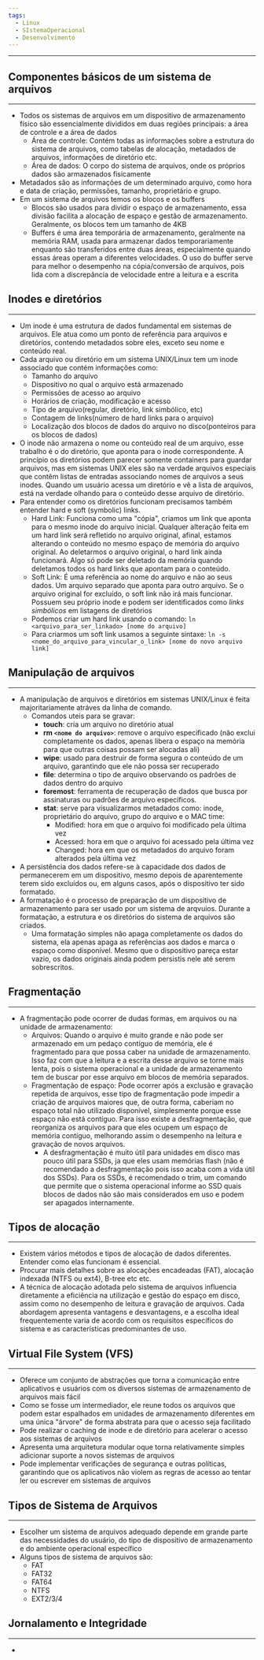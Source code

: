 ```yaml
---
tags:
  - Linux
  - SIstemaOperacional
  - Desenvolvimento
---
```

---

## Componentes básicos de um sistema de arquivos
---
- Todos os sistemas de arquivos em um dispositivo de armazenamento físico são essencialmente divididos em duas regiões principais: a área de controle e a área de dados
	- Área de controle: Contém todas as informações sobre a estrutura do sistema de arquivos, como tabelas de alocação, metadados de arquivos, informações de diretório etc.
	- Área de dados: O corpo do sistema de arquivos, onde os próprios dados são armazenados fisicamente
- Metadados são as informações de um determinado arquivo, como hora e data de criação, permissões, tamanho, proprietário e grupo.
- Em um sistema de arquivos temos os blocos e os buffers
	- Blocos são usados para dividir o espaço de armazenamento, essa divisão facilita a alocação de espaço e gestão de armazenamento. Geralmente, os blocos tem um tamanho de 4KB
	- Buffers é uma área temporária de armazenamento, geralmente na memória RAM, usada para armazenar dados temporariamente enquanto são transferidos entre duas áreas, especialmente quando essas áreas operam a diferentes velocidades. O uso do buffer serve para melhor o desempenho na cópia/conversão de arquivos, pois lida com a discrepância de velocidade entre a leitura e a escrita

## Inodes e diretórios
---

- Um inode é uma estrutura de dados fundamental em sistemas de arquivos. Ele atua como um ponto de referência para arquivos e diretórios, contendo metadados sobre eles, exceto seu nome e conteúdo real.
- Cada arquivo ou diretório em um sistema UNIX/Linux tem um inode associado que contém informações como:
	- Tamanho do arquivo
	- Dispositivo no qual o arquivo está armazenado
	- Permissões de acesso ao arquivo
	- Horários de criação, modificação e acesso
	- Tipo de arquivo(regular, diretório, link simbólico, etc)
	- Contagem de links(número de hard links para o arquivo)
	- Localização dos blocos de dados do arquivo no disco(ponteiros para os blocos de dados)
- O inode não armazena o nome ou conteúdo real de um arquivo, esse trabalho é o do diretório, que aponta para o inode correspondente. A princípio os diretórios podem parecer somente containers para guardar arquivos, mas em sistemas UNIX eles são na verdade arquivos especiais que contêm listas de entradas associando nomes de arquivos a seus inodes. Quando um usuário acessa um diretório e vê a lista de arquivos, está na verdade olhando para o conteúdo desse arquivo de diretório.
- Para entender como os diretórios funcionam precisamos também entender hard e soft (symbolic) links.
	- Hard Link: Funciona como uma "cópia", criamos um link que aponta para o mesmo inode do arquivo inicial. Qualquer alteração feita em um hard link será refletido no arquivo original, afinal, estamos alterando o conteúdo no mesmo espaço de memória do arquivo original. Ao deletarmos o arquivo original, o hard link ainda funcionará. Algo só pode ser deletado da memória quando deletamos todos os hard links que apontam para o conteúdo.
	- Soft Link: É uma referência ao nome do arquivo e não ao seus dados. Um arquivo separado que aponta para outro arquivo. Se o arquivo original for excluído, o soft link não irá mais funcionar. Possuem seu próprio inode e podem ser identificados como *links simbólicos* em listagens de diretórios
	- Podemos criar um hard link usando o comando: `ln <arquivo_para_ser_linkado> [nome do arquivo]`
	- Para criarmos um soft link usamos a seguinte sintaxe: ```ln -s <nome_do_arquivo_para_vincular_o_link> [nome do novo arquivo link]```
## Manipulação de arquivos
---

- A manipulação de arquivos e diretórios em sistemas UNIX/Linux é feita majoritariamente atráves da linha de comando.
	- Comandos uteis para se gravar:
		- **touch**: cria um arquivo no diretório atual
		- **rm `<nome do arquivo>`**: remove o arquivo especificado (não exclui completamente os dados, apenas libera o espaço na memória para que outras coisas possam ser alocadas ali)
		- **wipe**: usado para destruir de forma segura o conteúdo de um arquivo, garantindo que ele não possa ser recuperado
		- **file**: determina o tipo de arquivo observando os padrões de dados dentro do arquivo
		- **foremost**: ferramenta de recuperação de dados que busca por assinaturas ou padrões de arquivo específicos.
		- **stat**: serve para visualizarmos metadados como: inode, proprietário do arquivo, grupo do arquivo e o MAC time:
			- Modified: hora em que o arquivo foi modificado pela última vez
			- Acessed: hora em que o arquivo foi acessado pela última vez
			- Changed: hora em que os metadados do arquivo foram alterados pela última vez
- A persistência dos dados refere-se à capacidade dos dados de permanecerem em um dispositivo, mesmo depois de aparentemente terem sido excluídos ou, em alguns casos, após o dispositivo ter sido formatado.
- A formatação é o processo de preparação de um dispositivo de armazenamento para ser usado por um sistema de arqvuios. Durante a formatação, a estrutura e os diretórios do sistema de arquivos são criados.
	- Uma formatação simples não apaga completamente os dados do sistema, ela apenas apaga as referências aos dados e marca o espaço como disponível. Mesmo que o dispositivo pareça estar vazio, os dados originais ainda podem persistis nele até serem sobrescritos.

## Fragmentação
---

- A fragmentação pode ocorrer de dudas formas, em arquivos ou na unidade de armazenamento:
	- Arquivos: Quando o arquivo é muito grande e não pode ser armazenado em um pedaço contíguo de memória, ele é fragmentado para que possa caber na unidade de armazenamento. Isso faz com que a leitura e a escrita desse arquivo se torne mais lenta, pois o sistema operacional e a unidade de armazenamento tem de buscar por esse arquivo em blocos de memória separados.
	- Fragmentação de espaço: Pode ocorrer após a exclusão e gravação repetida de arquivos, esse tipo de fragmentação pode impedir a criação de arquivos maiores que, de outra forma, caberiam no espaço total não utilizado disponível, simplesmente porque esse espaço não está contíguo. Para isso existe a desfragmentação, que reorganiza os arquivos para que eles ocupem um espaço de memória contíguo, melhorando assim o desempenho na leitura e gravação de novos arquivos.
		- A desfragmentação é muito útil para unidades em disco mas pouco útil para SSDs, ja que eles usam memórias flash (não é recomendado a desfragmentação pois isso acaba com a vida útil dos SSDs). Para os SSDs, é recomendado o trim, um comando que permite que o sistema operacional informe ao SSD quais blocos de dados não são mais considerados em uso e podem ser apagados internamente.

## Tipos de alocação
---

- Existem vários métodos e tipos de alocação de dados diferentes. Entender como elas funcionam é essencial.
- Procurar mais detalhes sobre as alocações encadeadas (FAT), alocação indexada (NTFS ou ext4), B-tree etc etc.
- A técnica de alocação adotada pelo sistema de arquivos influencia diretamente a eficiência na utilização e gestão do espaço em disco, assim como no desempenho de leitura e gravação de arquivos. Cada abordagem apresenta vantagens e desvantagens, e a escolha ideal frequentemente varia de acordo com os requisitos específicos do sistema e as características predominantes de uso.

## Virtual File System (VFS)
---
- Oferece um conjunto de abstrações que torna a comunicação entre aplicativos e usuários com os diversos sistemas de armazenamento de arquivos mais fácil
- Como se fosse um intermediador, ele reune todos os arquivos que podem estar espalhados em unidades de armazenamento diferentes em uma única "árvore" de forma abstrata para que o acesso seja facilitado
- Pode realizar o caching de inode e de diretório para acelerar o acesso aos sistemas de arquivos
- Apresenta uma arquitetura modular oque torna relativamente simples adicionar suporte a novos sistemas de arquivos
- Pode implementar verificações de segurança e outras políticas, garantindo que os aplicativos não violem as regras de acesso ao tentar ler ou escrever em sistemas de arquivos

## Tipos de Sistema de Arquivos
---

- Escolher um sistema de arquivos adequado depende em grande parte das necessidades do usuário, do tipo de dispositivo de armazenamento e do ambiente operacional específico
- Alguns tipos de sistema de arquivos são:
	- FAT
	- FAT32
	- FAT64
	- NTFS
	- EXT2/3/4

## Jornalamento e Integridade
---

- 